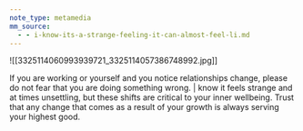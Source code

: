 ```yaml
---
note_type: metamedia
mm_source:
  - - i-know-its-a-strange-feeling-it-can-almost-feel-li.md
---
```


![[3325114060993939721_3325114057386748992.jpg]]

If you are working or yourself and
you notice relationships change,
please do not fear that you are doing
something wrong. | know it feels
strange and at times unsettling, but
these shifts are critical to your inner
wellbeing. Trust that any change that
comes as a result of your growth is
always serving your highest good.


